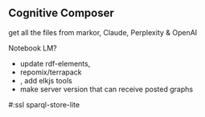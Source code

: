 
## Cognitive Composer

get all the files from markor, Claude, Perplexity & OpenAI

Notebook LM?

* update rdf-elements,
* repomix/terrapack
* , add elkjs tools
* make server version that can receive posted graphs

#:ssl sparql-store-lite
